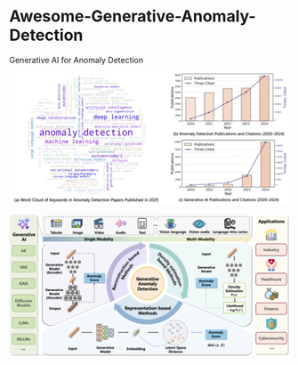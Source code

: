 # Awesome-Generative-Anomaly-Detection
Generative AI for Anomaly Detection
<p align="center">
<img src="https://github.com/zjiaqi725/Awesome-Generative-Anomaly-Detection/blob/main/assets/fig_stat.png" width="1000">  
</p>



<p align="center">
<img src="https://github.com/zjiaqi725/Awesome-Generative-Anomaly-Detection/blob/main/assets/fig_overview.png" width="1000">  
</p>
